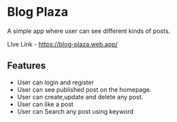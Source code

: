 
# Blog Plaza

A simple app where user can see different kinds of posts.

LIve Link - https://blog-plaza.web.app/


## Features

- User can login and register 
- User can see published post on the homepage.
- User can create,update and delete any post.
- User can like a post
- User can Search any post using keyword

